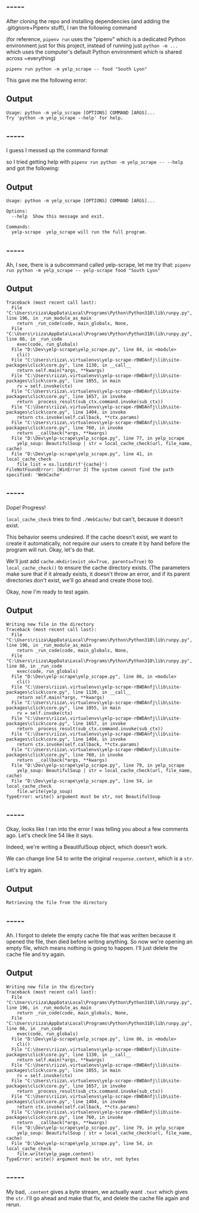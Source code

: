 ## -----

After cloning the repo and installing dependencies (and adding the .gitignore+Pipenv stuff), I ran the following command

(for reference, `pipenv run` uses the "pipenv" which is a dedicated Python environment just for this project, instead of running just `python -m ...` which uses the computer's default Python environment which is shared across ~everything)

`pipenv run python -m yelp_scrape -- food "South Lyon"`

This gave me the following error:

## Output

```
Usage: python -m yelp_scrape [OPTIONS] COMMAND [ARGS]...
Try 'python -m yelp_scrape --help' for help.
```

## -----

I guess I messed up the command format

so I tried getting help with `pipenv run python -m yelp_scrape -- --help` and got the following:

## Output

```
Usage: python -m yelp_scrape [OPTIONS] COMMAND [ARGS]...

Options:
  --help  Show this message and exit.

Commands:
  yelp-scrape  yelp_scrape will run the full program.
```

## -----

Ah, I see, there is a subcommand called yelp-scrape, let me try that: `pipenv run python -m yelp_scrape -- yelp-scrape food "South Lyon"`

## Output

```
Traceback (most recent call last):
  File "C:\Users\riiza\AppData\Local\Programs\Python\Python310\lib\runpy.py", line 196, in _run_module_as_main
    return _run_code(code, main_globals, None,
  File "C:\Users\riiza\AppData\Local\Programs\Python\Python310\lib\runpy.py", line 86, in _run_code
    exec(code, run_globals)
  File "D:\Dev\yelp-scrape\yelp_scrape.py", line 84, in <module>
    cli()
  File "C:\Users\riiza\.virtualenvs\yelp-scrape-rBWDAnfj\lib\site-packages\click\core.py", line 1130, in __call__
    return self.main(*args, **kwargs)
  File "C:\Users\riiza\.virtualenvs\yelp-scrape-rBWDAnfj\lib\site-packages\click\core.py", line 1055, in main
    rv = self.invoke(ctx)
  File "C:\Users\riiza\.virtualenvs\yelp-scrape-rBWDAnfj\lib\site-packages\click\core.py", line 1657, in invoke
    return _process_result(sub_ctx.command.invoke(sub_ctx))
  File "C:\Users\riiza\.virtualenvs\yelp-scrape-rBWDAnfj\lib\site-packages\click\core.py", line 1404, in invoke
    return ctx.invoke(self.callback, **ctx.params)
  File "C:\Users\riiza\.virtualenvs\yelp-scrape-rBWDAnfj\lib\site-packages\click\core.py", line 760, in invoke
    return __callback(*args, **kwargs)
  File "D:\Dev\yelp-scrape\yelp_scrape.py", line 77, in yelp_scrape
    yelp_soup: BeautifulSoup | str = local_cache_check(url, file_name, cache)
  File "D:\Dev\yelp-scrape\yelp_scrape.py", line 41, in local_cache_check
    file_list = os.listdir(f'{cache}')
FileNotFoundError: [WinError 3] The system cannot find the path specified: 'WebCache'
```

## -----

Dope! Progress!

`local_cache_check` tries to find `./WebCache/` but can't, because it doesn't exist.

This behavior seems undesired. If the cache doesn't exist, we want to create it automatically, not require our users to create it by hand before the program will run. Okay, let's do that.

We'll just add `cache.mkdir(exist_ok=True, parents=True)` to `local_cache_check()` to ensure the cache directory exists. (The parameters make sure that if it already exists, it doesn't throw an error, and if its parent directories don't exist, we'll go ahead and create those too).

Okay, now I'm ready to test again.

## Output

```
Writing new file in the directory
Traceback (most recent call last):
  File "C:\Users\riiza\AppData\Local\Programs\Python\Python310\lib\runpy.py", line 196, in _run_module_as_main
    return _run_code(code, main_globals, None,
  File "C:\Users\riiza\AppData\Local\Programs\Python\Python310\lib\runpy.py", line 86, in _run_code
    exec(code, run_globals)
  File "D:\Dev\yelp-scrape\yelp_scrape.py", line 86, in <module>
    cli()
  File "C:\Users\riiza\.virtualenvs\yelp-scrape-rBWDAnfj\lib\site-packages\click\core.py", line 1130, in __call__
    return self.main(*args, **kwargs)
  File "C:\Users\riiza\.virtualenvs\yelp-scrape-rBWDAnfj\lib\site-packages\click\core.py", line 1055, in main
    rv = self.invoke(ctx)
  File "C:\Users\riiza\.virtualenvs\yelp-scrape-rBWDAnfj\lib\site-packages\click\core.py", line 1657, in invoke
    return _process_result(sub_ctx.command.invoke(sub_ctx))
  File "C:\Users\riiza\.virtualenvs\yelp-scrape-rBWDAnfj\lib\site-packages\click\core.py", line 1404, in invoke
    return ctx.invoke(self.callback, **ctx.params)
  File "C:\Users\riiza\.virtualenvs\yelp-scrape-rBWDAnfj\lib\site-packages\click\core.py", line 760, in invoke
    return __callback(*args, **kwargs)
  File "D:\Dev\yelp-scrape\yelp_scrape.py", line 79, in yelp_scrape
    yelp_soup: BeautifulSoup | str = local_cache_check(url, file_name, cache)
  File "D:\Dev\yelp-scrape\yelp_scrape.py", line 54, in local_cache_check
    file.write(yelp_soup)
TypeError: write() argument must be str, not BeautifulSoup
```

## -----

Okay, looks like I ran into the error I was telling you about a few comments ago. Let's check line 54 like it says.

Indeed, we're writing a BeautifulSoup object, which doesn't work.

We can change line 54 to write the original `response.content`, which is a `str`.

Let's try again.

## Output

```
Retrieving the file from the directory
```

## -----

Ah. I forgot to delete the empty cache file that was written because it opened the file, then died before writing anything. So now we're opening an empty file, which means nothing is going to happen. I'll just delete the cache file and try again.

## Output

```
Writing new file in the directory
Traceback (most recent call last):
  File "C:\Users\riiza\AppData\Local\Programs\Python\Python310\lib\runpy.py", line 196, in _run_module_as_main
    return _run_code(code, main_globals, None,
  File "C:\Users\riiza\AppData\Local\Programs\Python\Python310\lib\runpy.py", line 86, in _run_code
    exec(code, run_globals)
  File "D:\Dev\yelp-scrape\yelp_scrape.py", line 86, in <module>
    cli()
  File "C:\Users\riiza\.virtualenvs\yelp-scrape-rBWDAnfj\lib\site-packages\click\core.py", line 1130, in __call__
    return self.main(*args, **kwargs)
  File "C:\Users\riiza\.virtualenvs\yelp-scrape-rBWDAnfj\lib\site-packages\click\core.py", line 1055, in main
    rv = self.invoke(ctx)
  File "C:\Users\riiza\.virtualenvs\yelp-scrape-rBWDAnfj\lib\site-packages\click\core.py", line 1657, in invoke
    return _process_result(sub_ctx.command.invoke(sub_ctx))
  File "C:\Users\riiza\.virtualenvs\yelp-scrape-rBWDAnfj\lib\site-packages\click\core.py", line 1404, in invoke
    return ctx.invoke(self.callback, **ctx.params)
  File "C:\Users\riiza\.virtualenvs\yelp-scrape-rBWDAnfj\lib\site-packages\click\core.py", line 760, in invoke
    return __callback(*args, **kwargs)
  File "D:\Dev\yelp-scrape\yelp_scrape.py", line 79, in yelp_scrape
    yelp_soup: BeautifulSoup | str = local_cache_check(url, file_name, cache)
  File "D:\Dev\yelp-scrape\yelp_scrape.py", line 54, in local_cache_check
    file.write(yelp_page.content)
TypeError: write() argument must be str, not bytes
```

## -----

My bad, `.content` gives a byte stream, we actually want `.text` which gives the `str`. I'll go ahead and make that fix, and delete the cache file again and rerun.
